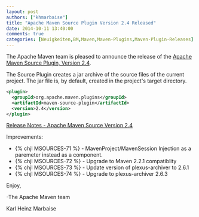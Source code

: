 ```yaml
---
layout: post
authors: ["khmarbaise"]
title: "Apache Maven Source Plugin Version 2.4 Released"
date: 2014-10-11 13:40:00
comments: true
categories: [Neuigkeiten,BM,Maven,Maven-Plugins,Maven-Plugin-Releases]
---
```

The Apache Maven team is pleased to announce the release of the 
[Apache Maven Source Plugin, Version 2.4](https://maven.apache.org/plugins/maven-source-plugin).

The Source Plugin creates a jar archive of the source files of the current
project. The jar file is, by default, created in the project's target
directory.

``` xml
<plugin>
  <groupId>org.apache.maven.plugins</groupId>
  <artifactId>maven-source-plugin</artifactId>
  <version>2.4</version>
</plugin>
```

<!-- more -->

[Release Notes - Apache Maven Source Version 2.4](http://jira.codehaus.org/secure/ReleaseNote.jspa?projectId=11147&version=20597)


Improvements:

 * {% chjl MSOURCES-71 %} - MavenProject/MavenSession Injection as a paremeter instead as a component.
 * {% chjl MSOURCES-72 %} - Upgrade to Maven 2.2.1 compatiblity
 * {% chjl MSOURCES-73 %} - Update version of plexus-archiver to 2.6.1
 * {% chjl MSOURCES-74 %} - Upgrade to plexus-archiver 2.6.3

Enjoy,

-The Apache Maven team

Karl Heinz Marbaise
